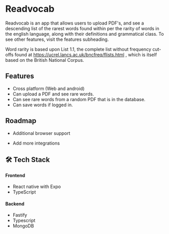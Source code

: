 
# Readvocab
Readvocab is an app that allows users to upload PDF's, and see a descending list of the rarest words found within per the rarity of words in the english language, along with their definitions and grammatical class. To see other features, visit the features subheading.

Word rarity is based upon List 1.1, the complete list without frequency cut-offs found at https://ucrel.lancs.ac.uk/bncfreq/flists.html , which is itself based on the British National Corpus.


## Features
- Cross platform (Web and android)
- Can upload a PDF and see rare words.
- Can see rare words from a random PDF that is in the database.
- Can save words if logged in.
## Roadmap

- Additional browser support

- Add more integrations


## 🛠 Tech Stack

#### Frontend
- React native with Expo
- TypeScript

#### Backend
- Fastify
- Typescript
- MongoDB
